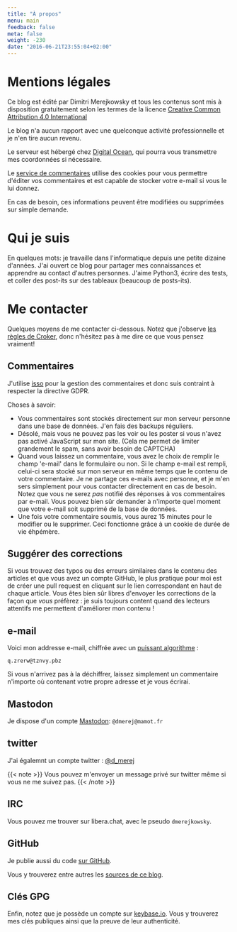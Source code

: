 ```yaml
---
title: "À propos"
menu: main
feedback: false
meta: false
weight: -230
date: "2016-06-21T23:55:04+02:00"
---
```


# Mentions légales

Ce blog est édité par Dimitri Merejkowsky et tous les contenus sont mis à disposition
gratuitement selon les termes de la licence [Creative Common Attribution 4.0 International](https://creativecommons.org/licenses/by/4.0/deed.fr)

Le blog n'a aucun rapport avec une quelconque activité professionnelle et je
n'en tire aucun revenu.

Le serveur est hébergé chez [Digital Ocean](https://www.digitalocean.com/), qui pourra vous
transmettre mes coordonnées si nécessaire.

Le [service de commentaires](https://posativ.org/isso/) utilise des cookies pour vous permettre d'éditer vos
commentaires et est capable de stocker votre e-mail si vous le lui donnez.

En cas de besoin, ces informations peuvent être modifiées ou supprimées sur
simple demande.

# Qui je suis

En quelques mots: je travaille dans l'informatique depuis une petite dizaine d'années. J'ai ouvert ce blog pour partager mes connaissances et apprendre au contact d'autres personnes. J'aime Python3, écrire des tests, et coller des post-its sur des tableaux (beaucoup de posts-its).

# Me contacter

Quelques moyens de me contacter ci-dessous. Notez que j'observe [les règles de Croker](http://sl4.org/crocker.html), donc n'hésitez pas à
me dire ce que vous pensez vraiment!

## Commentaires

J'utilise [isso](https://posativ.org/isso/) pour la gestion des commentaires et donc suis contraint à respecter la directive GDPR.

Choses à savoir:

* Vous commentaires sont stockés directement sur mon serveur personne dans une base de données. J'en fais des backups réguliers.
* Désolé, mais vous ne pouvez pas les voir ou les poster si vous n'avez pas activé JavaScript sur mon site.
  (Cela me permet de limiter grandement le spam, sans avoir besoin de CAPTCHA)
* Quand vous laissez un commentaire, vous avez le choix de remplir le champ 'e-mail' dans le formulaire ou non. Si
  le champ e-mail est rempli, celui-ci sera stocké sur mon serveur en même temps que le contenu de votre commentaire.
  Je ne partage ces e-mails avec personne, et je m'en sers simplement pour vous contacter directement
  en cas de besoin. Notez que vous ne serez *pas* notifié des réponses à vos commentaires par e-mail.
  Vous pouvez bien sûr demander à n'importe quel moment que votre e-mail soit supprimé de la base de données.
* Une fois votre commentaire soumis, vous aurez 15 minutes pour le modifier ou le supprimer. Ceci fonctionne grâce à
  un cookie de durée de vie éhpémère.

## Suggérer des corrections

Si vous trouvez des typos ou des erreurs similaires dans le contenu des articles et que vous avez un compte GitHub, le plus pratique pour moi est de créer une pull request en cliquant sur le lien correspondant en haut de chaque article. Vous êtes bien sûr libres d'envoyer les corrections de la façon que *vous* préfèrez&nbsp;: je suis toujours content quand des lecteurs attentifs me permettent d'améliorer mon contenu&nbsp;!

## e-mail

Voici mon addresse e-mail, chiffrée avec un [puissant algorithme](https://fr.wikipedia.org/wiki/ROT13) :

```text
q.zrerw@tznvy.pbz
```
Si vous n'arrivez pas à la déchiffrer, laissez simplement un commentaire n'importe où contenant votre propre adresse et je vous écrirai.

## Mastodon

Je dispose d'un compte [Mastodon](https://mastodon.social/about): `@dmerej@mamot.fr`

## twitter

J'ai égalemnt un compte twitter : [@d_merej](https://twitter.com/d_merej)

{{< note >}}
Vous pouvez m'envoyer un message privé sur twitter même si vous ne me suivez pas.
{{< /note >}}

## IRC

Vous pouvez me trouver sur libera.chat, avec le pseudo `dmerejkowsky`.

## GitHub

Je publie aussi du code [sur GitHub](https://github.com/dmerejkowsky/).

Vous y trouverez entre autres les [sources de ce blog](https://github.com/dmerejkowsky/blog).

## Clés GPG

Enfin, notez que je possède un compte sur [keybase.io](https://keybase.io/dmerej). Vous y trouverez mes clés publiques ainsi que la preuve de leur authenticité.
